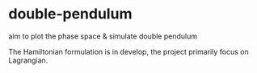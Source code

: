# double-pendulum
aim to plot the phase space &amp; simulate double pendulum 

The Hamiltonian formulation is in develop, the project primarily focus on Lagrangian.